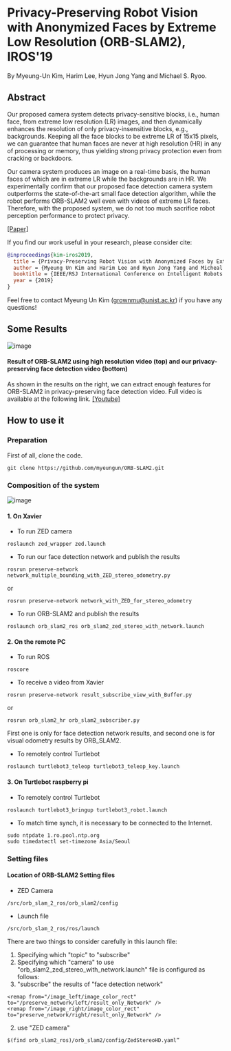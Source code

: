 # Privacy-Preserving Robot Vision with Anonymized Faces by Extreme Low Resolution (ORB-SLAM2), IROS'19

By Myeung-Un Kim, Harim Lee, Hyun Jong Yang and Michael S. Ryoo.

## Abstract 

Our proposed camera system detects privacy-sensitive blocks, i.e., human face, from extreme low resolution (LR) images, and then dynamically enhances the resolution of only privacy-insensitive blocks, e.g., backgrounds. Keeping all the face blocks to be extreme LR of 15x15 pixels, we can guarantee that human faces are never at high resolution (HR) in any of processing or memory, thus yielding strong privacy protection even from cracking or backdoors.  

Our camera system produces an image on a real-time basis, the human faces of which are in extreme LR while the backgrounds are in HR. We experimentally confirm that our proposed face detection camera system outperforms the state-of-the-art small face detection algorithm, while the robot performs ORB-SLAM2 well even with videos of extreme LR faces. Therefore, with the proposed system, we do not too much sacrifice robot perception performance to protect privacy.

[[Paper]](https://ieeexplore.ieee.org/document/8967681)

If you find our work useful in your research, please consider cite:
```bibtex
@inproceedings{kim-iros2019,
  title = {Privacy-Preserving Robot Vision with Anonymized Faces by Extreme Low Resolution},
  author = {Myeung Un Kim and Harim Lee and Hyun Jong Yang and Micheal S. Ryoo},
  booktitle = {IEEE/RSJ International Conference on Intelligent Robots and Systems (IROS)},
  year = {2019}
}
```
Feel free to contact Myeung Un Kim (grownmu@unist.ac.kr) if you have any questions!

## Some Results

![image](https://user-images.githubusercontent.com/26617052/76276344-ed27a100-62c8-11ea-82fe-0337c6a25aba.png)

#### Result of ORB-SLAM2 using high resolution video (top) and our privacy-preserving face detection video (bottom)  
As shown in the results on the right, we can extract enough features for ORB-SLAM2 in privacy-preserving face detection video. Full video is available at the following link. [[Youtube]](https://youtu.be/_W6e6xPRsM0)

## How to use it
### Preparation
First of all, clone the code.

```
git clone https://github.com/myeungun/ORB-SLAM2.git
```

### Composition of the system

![image](https://user-images.githubusercontent.com/26617052/76387645-c3df4180-63aa-11ea-8498-318e8ef64d59.png)

#### 1. On Xavier
- To run ZED camera
```
roslaunch zed_wrapper zed.launch
```
- To run our face detection network and publish the results
```
rosrun preserve-network network_multiple_bounding_with_ZED_stereo_odometry.py
```
or 
```
rosrun preserve-network network_with_ZED_for_stereo_odometry
```
- To run ORB-SLAM2 and publish the results
```
roslaunch orb_slam2_ros orb_slam2_zed_stereo_with_network.launch
```

#### 2. On the remote PC
- To run ROS
```
roscore
```
- To receive a video from Xavier
```
rosrun preserve-network result_subscribe_view_with_Buffer.py
```
or 
```
rosrun orb_slam2_hr orb_slam2_subscriber.py
```
First one is only for face detection network results, and second one is for visual odometry results by ORB_SLAM2.

- To remotely control Turtlebot
```
roslaunch turtlebot3_teleop turtlebot3_teleop_key.launch
```

#### 3. On Turtlebot raspberry pi
- To remotely control Turtlebot
```
roslaunch turtlebot3_bringup turtlebot3_robot.launch
```
- To match time synch, it is necessary to be connected to the Internet.
```
sudo ntpdate 1.ro.pool.ntp.org
sudo timedatectl set-timezone Asia/Seoul
```

### Setting files
#### Location of ORB-SLAM2 Setting files
- ZED Camera
```
/src/orb_slam_2_ros/orb_slam2/config
```
- Launch file
```
/src/orb_slam_2_ros/ros/launch
```
There are two things to consider carefully in this launch file:
1. Specifying which "topic" to "subscribe"
2. Specifying which "camera" to use  
"orb_slam2_zed_stereo_with_network.launch" file is configured as follows:
1. "subscribe" the results of "face detection network"
```
<remap from="/image_left/image_color_rect" to="/preserve_network/left/result_only_Network" />
<remap from="/image_right/image_color_rect" to="preserve_network/right/result_only_Network" />
```
2. use "ZED camera"
```
$(find orb_slam2_ros)/orb_slam2/config/ZedStereoHD.yaml”
```
